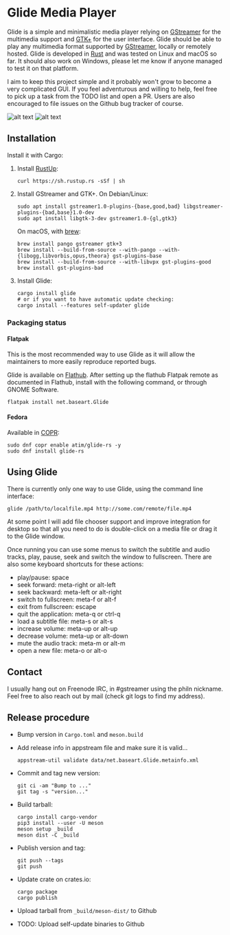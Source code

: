 Glide Media Player
==================

Glide is a simple and minimalistic media player relying on
[GStreamer](http://gstreamer.freedesktop.org) for the multimedia support
and [GTK+](http://gtk.org) for the user interface. Glide should be able
to play any multimedia format supported by
[GStreamer](http://gstreamer.freedesktop.org), locally or remotely
hosted. Glide is developed in [Rust](http://rust-lang.org) and was
tested on Linux and macOS so far. It should also work on Windows, please
let me know if anyone managed to test it on that platform.

I aim to keep this project simple and it probably won't grow to become a
very complicated GUI. If you feel adventurous and willing to help, feel
free to pick up a task from the TODO list and open a PR. Users are also
encouraged to file issues on the Github bug tracker of course.

![alt text](https://github.com/philn/glide/raw/master/screenshot.png "Glide screenshot")
![alt text](https://github.com/philn/glide/raw/master/audio-screenshot.png "Glide audio playback screenshot")

Installation
------------

Install it with Cargo:

1.  Install [RustUp](https://rustup.rs):

        curl https://sh.rustup.rs -sSf | sh

2.  Install GStreamer and GTK+. On Debian/Linux:

        sudo apt install gstreamer1.0-plugins-{base,good,bad} libgstreamer-plugins-{bad,base}1.0-dev
        sudo apt install libgtk-3-dev gstreamer1.0-{gl,gtk3}

    On macOS, with [brew](http://brew.sh):

        brew install pango gstreamer gtk+3
        brew install --build-from-source --with-pango --with-{libogg,libvorbis,opus,theora} gst-plugins-base
        brew install --build-from-source --with-libvpx gst-plugins-good
        brew install gst-plugins-bad

3.  Install Glide:

        cargo install glide
        # or if you want to have automatic update checking:
        cargo install --features self-updater glide

### Packaging status

#### Flatpak

This is the most recommended way to use Glide as it will allow the maintainers to more
easily reproduce reported bugs.

Glide is available on [Flathub](https://flathub.org/apps/details/net.baseart.Glide).
After setting up the flathub Flatpak remote as documented in Flathub, install with the following command, or
through GNOME Software.

    flatpak install net.baseart.Glide

#### Fedora

Available in [COPR](https://copr.fedorainfracloud.org/coprs/atim/glide-rs/):

    sudo dnf copr enable atim/glide-rs -y
    sudo dnf install glide-rs

Using Glide
-----------

There is currently only one way to use Glide, using the command line
interface:

    glide /path/to/localfile.mp4 http://some.com/remote/file.mp4

At some point I will add file chooser support and improve integration
for desktop so that all you need to do is double-click on a media file
or drag it to the Glide window.

Once running you can use some menus to switch the subtitle and audio
tracks, play, pause, seek and switch the window to fullscreen. There are
also some keyboard shortcuts for these actions:

- play/pause: space
- seek forward: meta-right or alt-left
- seek backward: meta-left or alt-right
- switch to fullscreen: meta-f or alt-f
- exit from fullscreen: escape
- quit the application: meta-q or ctrl-q
- load a subtitle file: meta-s or alt-s
- increase volume: meta-up or alt-up
- decrease volume: meta-up or alt-down
- mute the audio track: meta-m or alt-m
- open a new file: meta-o or alt-o

Contact
-------

I usually hang out on Freenode IRC, in \#gstreamer using the philn
nickname. Feel free to also reach out by mail (check git logs to find my
address).

Release procedure
-----------------

- Bump version in `Cargo.toml` and `meson.build`
- Add release info in appstream file and make sure it is valid...

      appstream-util validate data/net.baseart.Glide.metainfo.xml

- Commit and tag new version:

      git ci -am "Bump to ..."
      git tag -s "version..."

- Build tarball:

      cargo install cargo-vendor
      pip3 install --user -U meson
      meson setup _build
      meson dist -C _build

- Publish version and tag:

      git push --tags
      git push

- Update crate on crates.io:

      cargo package
      cargo publish

- Upload tarball from `_build/meson-dist/` to Github
- TODO: Upload self-update binaries to Github

